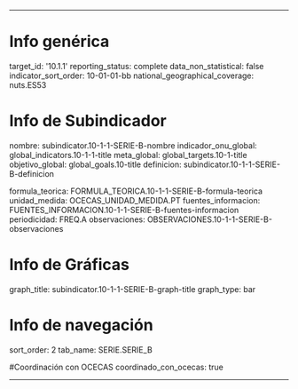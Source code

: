 ---

# Info genérica
target_id: '10.1.1'
reporting_status: complete
data_non_statistical: false
indicator_sort_order: 10-01-01-bb
national_geographical_coverage: nuts.ES53

# Info de Subindicador
nombre: subindicator.10-1-1-SERIE-B-nombre
indicador_onu_global: global_indicators.10-1-1-title
meta_global: global_targets.10-1-title
objetivo_global: global_goals.10-title
definicion: subindicator.10-1-1-SERIE-B-definicion

formula_teorica: FORMULA_TEORICA.10-1-1-SERIE-B-formula-teorica
unidad_medida: OCECAS_UNIDAD_MEDIDA.PT
fuentes_informacion: FUENTES_INFORMACION.10-1-1-SERIE-B-fuentes-informacion
periodicidad: FREQ.A
observaciones: OBSERVACIONES.10-1-1-SERIE-B-observaciones
# Info de Gráficas
graph_title: subindicator.10-1-1-SERIE-B-graph-title
graph_type: bar

# Info de navegación
sort_order: 2
tab_name: SERIE.SERIE_B

#Coordinación con OCECAS
coordinado_con_ocecas: true

---